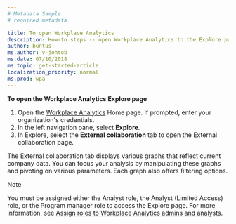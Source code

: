 ```yaml
---
# Metadata Sample
# required metadata

title: To open Workplace Analytics
description: How-to steps -- open Workplace Analytics to the Explore page.
author: buntus
ms.author: v-johtob
ms.date: 07/10/2018
ms.topic: get-started-article
localization_priority: normal 
ms.prod: wpa
---
```


**To open the Workplace Analytics Explore page** 

1. Open the [Workplace Analytics](https://workplaceanalytics.office.com) Home page. If prompted, enter your organization's credentials.
2. In the left navigation pane, select **Explore**.
3. In Explore, select the **External collaboration** tab to open the External collaboration page.

The External collaboration tab displays various graphs that reflect current company data. You can focus your analysis by manipulating these graphs and pivoting on various parameters. Each graph also offers filtering options.


   >[!Note] 
   >You must be assigned either the Analyst role,
the Analyst (Limited Access) role, or the Program manager role to access the Explore page.
   For more information, see [Assign roles to Workplace Analytics admins and analysts](../setup/set-up-workplace-analytics.md#step-3-assign-roles-to-workplace-analytics-admins-and-analysts).